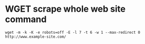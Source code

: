 # WGET scrape whole web site command

```console
wget -m -k -K -e robots=off -E -l 7 -t 6 -w 1 --max-redirect 0 http://www.example-site.com/
